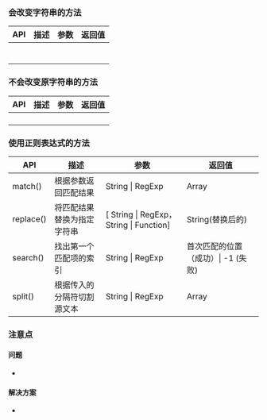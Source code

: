 ### 会改变字符串的方法

| API  | 描述 | 参数 | 返回值 |
| ---- | ---- | ---- | ------ |
|      |      |      |        |
|      |      |      |        |
|      |      |      |        |
|      |      |      |        |
|      |      |      |        |
|      |      |      |        |
|      |      |      |        |

### 不会改变原字符串的方法

| API  | 描述 | 参数 | 返回值 |
| ---- | ---- | ---- | ------ |
|      |      |      |        |
|      |      |      |        |
|      |      |      |        |
|      |      |      |        |

### 使用正则表达式的方法

| API       | 描述                       | 参数                                    | 返回值                             |
| --------- | -------------------------- | --------------------------------------- | ---------------------------------- |
| match()   | 根据参数返回匹配结果       | String \| RegExp                        | Array                              |
| replace() | 将匹配结果替换为指定字符串 | [ String \| RegExp，String \| Function] | String(替换后的)                   |
| search()  | 找出第一个匹配项的索引     | String \| RegExp                        | 首次匹配的位置（成功）\| -1 (失败) |
| split()   | 根据传入的分隔符切割源文本 | String \| RegExp                        | Array                              |
### 注意点
#### 问题
- 

#### 解决方案
- 
